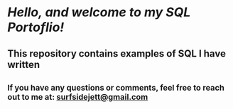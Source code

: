 # *Hello, and welcome to my SQL Portoflio!*

## This repository contains examples of SQL I have written

## <sub>If you have any questions or comments, feel free to reach out to me at: surfsidejett@gmail.com</sub>
